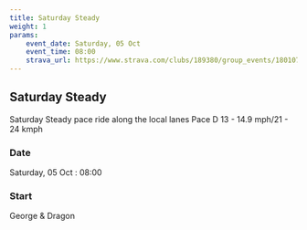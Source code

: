 ```yaml
---
title: Saturday Steady
weight: 1
params:
    event_date: Saturday, 05 Oct
    event_time: 08:00
    strava_url: https://www.strava.com/clubs/189380/group_events/1801078
---
```


## Saturday Steady 

Saturday Steady pace ride along the local lanes
Pace D 13 - 14.9 mph/21 - 24 kmph


### Date

Saturday, 05 Oct : 08:00

### Start

George &amp; Dragon



